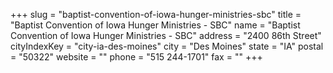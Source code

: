 +++
slug = "baptist-convention-of-iowa-hunger-ministries-sbc"
title = "Baptist Convention of Iowa Hunger Ministries - SBC"
name = "Baptist Convention of Iowa Hunger Ministries - SBC"
address = "2400 86th Street"
cityIndexKey = "city-ia-des-moines"
city = "Des Moines"
state = "IA"
postal = "50322"
website = ""
phone = "515 244-1701"
fax = ""
+++
